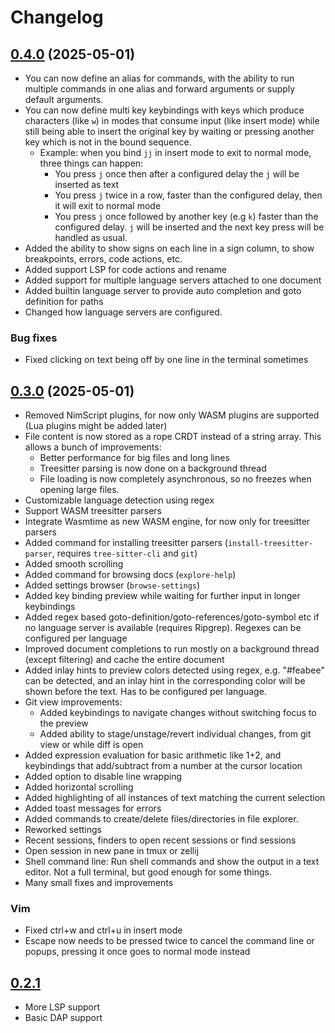 # Changelog

## [0.4.0](https://github.com/Nimaoth/Nev/compare/v0.3.0...v0.4.0) (2025-05-01)

- You can now define an alias for commands, with the ability to run multiple commands in one alias and forward arguments or
  supply default arguments.
- You can now define multi key keybindings with keys which produce characters (like `w`) in modes that consume input (like insert mode) while still being able to insert the original key by waiting or pressing another key which is not in the bound sequence.
  - Example: when you bind `jj` in insert mode to exit to normal mode, three things can happen:
    - You press `j` once then after a configured delay the `j` will be inserted as text
    - You press `j` twice in a row, faster than the configured delay, then it will exit to normal mode
    - You press `j` once followed by another key (e.g `k`) faster than the configured delay. `j` will be inserted and
      the next key press will be handled as usual.
- Added the ability to show signs on each line in a sign column, to show breakpoints, errors, code actions, etc.
- Added support LSP for code actions and rename
- Added support for multiple language servers attached to one document
- Added builtin language server to provide auto completion and goto definition for paths
- Changed how language servers are configured.

### Bug fixes

- Fixed clicking on text being off by one line in the terminal sometimes

## [0.3.0](https://github.com/Nimaoth/Nev/compare/v0.2.1...v0.3.0) (2025-05-01)

- Removed NimScript plugins, for now only WASM plugins are supported (Lua plugins might be added later)
- File content is now stored as a rope CRDT instead of a string array. This allows a bunch of improvements:
  - Better performance for big files and long lines
  - Treesitter parsing is now done on a background thread
  - File loading is now completely asynchronous, so no freezes when opening large files.
- Customizable language detection using regex
- Support WASM treesitter parsers
- Integrate Wasmtime as new WASM engine, for now only for treesitter parsers
- Added command for installing treesitter parsers (`install-treesitter-parser`, requires `tree-sitter-cli` and `git`)
- Added smooth scrolling
- Added command for browsing docs (`explore-help`)
- Added settings browser (`browse-settings`)
- Added key binding preview while waiting for further input in longer keybindings
- Added regex based goto-definition/goto-references/goto-symbol etc if no language server is available (requires Ripgrep). Regexes can be configured per language
- Improved document completions to run mostly on a background thread (except filtering) and cache the entire document
- Added inlay hints to preview colors detected using regex, e.g. "#feabee" can be detected, and an inlay hint in the corresponding color will be shown before the text. Has to be configured per language.
- Git view improvements:
  - Added keybindings to navigate changes without switching focus to the preview
  - Added ability to stage/unstage/revert individual changes, from git view or while diff is open
- Added expression evaluation for basic arithmetic like 1+2, and keybindings that add/subtract from a number at the cursor location
- Added option to disable line wrapping
- Added horizontal scrolling
- Added highlighting of all instances of text matching the current selection
- Added toast messages for errors
- Added commands to create/delete files/directories in file explorer.
- Reworked settings
- Recent sessions, finders to open recent sessions or find sessions
- Open session in new pane in tmux or zellij
- Shell command line: Run shell commands and show the output in a text editor. Not a full terminal, but good enough for some things.
- Many small fixes and improvements

### Vim
- Fixed ctrl+w and ctrl+u in insert mode
- Escape now needs to be pressed twice to cancel the command line or popups, pressing it once goes to normal mode instead

## [0.2.1](https://github.com/Nimaoth/Nev/compare/v0.2.0...v0.2.1)

- More LSP support
- Basic DAP support
